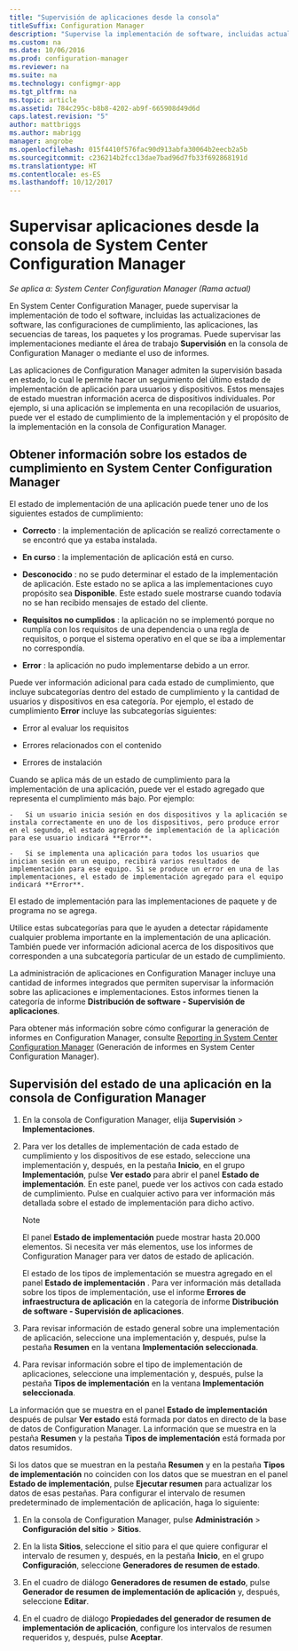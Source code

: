 ```yaml
---
title: "Supervisión de aplicaciones desde la consola"
titleSuffix: Configuration Manager
description: "Supervise la implementación de software, incluidas actualizaciones, configuración de cumplimiento y aplicaciones, mediante el área de trabajo Configuración de Configuration Manager."
ms.custom: na
ms.date: 10/06/2016
ms.prod: configuration-manager
ms.reviewer: na
ms.suite: na
ms.technology: configmgr-app
ms.tgt_pltfrm: na
ms.topic: article
ms.assetid: 784c295c-b8b8-4202-ab9f-665908d49d6d
caps.latest.revision: "5"
author: mattbriggs
ms.author: mabrigg
manager: angrobe
ms.openlocfilehash: 015f4410f576fac90d913abfa30064b2eecb2a5b
ms.sourcegitcommit: c236214b2fcc13dae7bad96d7fb33f692868191d
ms.translationtype: HT
ms.contentlocale: es-ES
ms.lasthandoff: 10/12/2017
---
```

# <a name="monitor-applications-from-the-system-center-configuration-manager-console"></a>Supervisar aplicaciones desde la consola de System Center Configuration Manager

*Se aplica a: System Center Configuration Manager (Rama actual)*


En System Center Configuration Manager, puede supervisar la implementación de todo el software, incluidas las actualizaciones de software, las configuraciones de cumplimiento, las aplicaciones, las secuencias de tareas, los paquetes y los programas. Puede supervisar las implementaciones mediante el área de trabajo **Supervisión** en la consola de Configuration Manager o mediante el uso de informes.  

 Las aplicaciones de Configuration Manager admiten la supervisión basada en estado, lo cual le permite hacer un seguimiento del último estado de implementación de aplicación para usuarios y dispositivos. Estos mensajes de estado muestran información acerca de dispositivos individuales. Por ejemplo, si una aplicación se implementa en una recopilación de usuarios, puede ver el estado de cumplimiento de la implementación y el propósito de la implementación en la consola de Configuration Manager.  

## <a name="learn-about-compliance-states-in-system-center-configuration-manager"></a>Obtener información sobre los estados de cumplimiento en System Center Configuration Manager
 El estado de implementación de una aplicación puede tener uno de los siguientes estados de cumplimiento:  

-   **Correcto** : la implementación de aplicación se realizó correctamente o se encontró que ya estaba instalada.  

-   **En curso** : la implementación de aplicación está en curso.  

-   **Desconocido** : no se pudo determinar el estado de la implementación de aplicación. Este estado no se aplica a las implementaciones cuyo propósito sea **Disponible**. Este estado suele mostrarse cuando todavía no se han recibido mensajes de estado del cliente.  

-   **Requisitos no cumplidos** : la aplicación no se implementó porque no cumplía con los requisitos de una dependencia o una regla de requisitos, o porque el sistema operativo en el que se iba a implementar no correspondía.  

-   **Error** : la aplicación no pudo implementarse debido a un error.  

Puede ver información adicional para cada estado de cumplimiento, que incluye subcategorías dentro del estado de cumplimiento y la cantidad de usuarios y dispositivos en esa categoría. Por ejemplo, el estado de cumplimiento **Error** incluye las subcategorías siguientes:  

-   Error al evaluar los requisitos  

-   Errores relacionados con el contenido  

-   Errores de instalación  

 Cuando se aplica más de un estado de cumplimiento para la implementación de una aplicación, puede ver el estado agregado que representa el cumplimiento más bajo. Por ejemplo:  

    -   Si un usuario inicia sesión en dos dispositivos y la aplicación se instala correctamente en uno de los dispositivos, pero produce error en el segundo, el estado agregado de implementación de la aplicación para ese usuario indicará **Error**.  

    -   Si se implementa una aplicación para todos los usuarios que inician sesión en un equipo, recibirá varios resultados de implementación para ese equipo. Si se produce un error en una de las implementaciones, el estado de implementación agregado para el equipo indicará **Error**.  

El estado de implementación para las implementaciones de paquete y de programa no se agrega.  

 Utilice estas subcategorías para que le ayuden a detectar rápidamente cualquier problema importante en la implementación de una aplicación. También puede ver información adicional acerca de los dispositivos que corresponden a una subcategoría particular de un estado de cumplimiento.  

 La administración de aplicaciones en Configuration Manager incluye una cantidad de informes integrados que permiten supervisar la información sobre las aplicaciones e implementaciones. Estos informes tienen la categoría de informe **Distribución de software - Supervisión de aplicaciones**.  

 Para obtener más información sobre cómo configurar la generación de informes en Configuration Manager, consulte [Reporting in System Center Configuration Manager](../../core/servers/manage/reporting.md) (Generación de informes en System Center Configuration Manager).  

## <a name="monitor-the-state-of-an-application-in-the-configuration-manager-console"></a>Supervisión del estado de una aplicación en la consola de Configuration Manager  

1.  En la consola de Configuration Manager, elija **Supervisión** > **Implementaciones**.  

3.  Para ver los detalles de implementación de cada estado de cumplimiento y los dispositivos de ese estado, seleccione una implementación y, después, en la pestaña **Inicio**, en el grupo **Implementación**, pulse **Ver estado** para abrir el panel **Estado de implementación**. En este panel, puede ver los activos con cada estado de cumplimiento. Pulse en cualquier activo para ver información más detallada sobre el estado de implementación para dicho activo.  

    > [!NOTE]  
    >  El panel **Estado de implementación** puede mostrar hasta 20.000 elementos. Si necesita ver más elementos, use los informes de Configuration Manager para ver datos de estado de aplicación.  
    >   
    >  El estado de los tipos de implementación se muestra agregado en el panel **Estado de implementación** . Para ver información más detallada sobre los tipos de implementación, use el informe **Errores de infraestructura de aplicación** en la categoría de informe **Distribución de software - Supervisión de aplicaciones**.  

4.  Para revisar información de estado general sobre una implementación de aplicación, seleccione una implementación y, después, pulse la pestaña **Resumen** en la ventana **Implementación seleccionada**.  

5.  Para revisar información sobre el tipo de implementación de aplicaciones, seleccione una implementación y, después, pulse la pestaña **Tipos de implementación** en la ventana **Implementación seleccionada**.  

La información que se muestra en el panel **Estado de implementación** después de pulsar **Ver estado** está formada por datos en directo de la base de datos de Configuration Manager. La información que se muestra en la pestaña **Resumen** y la pestaña **Tipos de implementación** está formada por datos resumidos.

Si los datos que se muestran en la pestaña **Resumen** y en la pestaña **Tipos de implementación** no coinciden con los datos que se muestran en el panel **Estado de implementación**, pulse **Ejecutar resumen** para actualizar los datos de esas pestañas. Para configurar el intervalo de resumen predeterminado de implementación de aplicación, haga lo siguiente:  

1. En la consola de Configuration Manager, pulse **Administración** > **Configuración del sitio** > **Sitios**.

2. En la lista **Sitios**, seleccione el sitio para el que quiere configurar el intervalo de resumen y, después, en la pestaña **Inicio**, en el grupo **Configuración**, seleccione **Generadores de resumen de estado**.

3. En el cuadro de diálogo **Generadores de resumen de estado**, pulse **Generador de resumen de implementación de aplicación** y, después, seleccione **Editar**.  

4. En el cuadro de diálogo **Propiedades del generador de resumen de implementación de aplicación**, configure los intervalos de resumen requeridos y, después, pulse **Aceptar**.  
